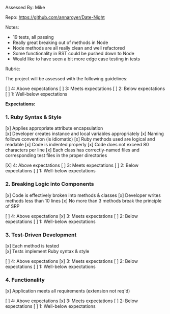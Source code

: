 Assessed By: Mike

Repo: https://github.com/annaroyer/Date-Night

Notes:
* 19 tests, all passing
* Really great breaking out of methods in Node
* Node methods are all really clean and well refactored
* Some functionality in BST could be pushed down to Node
* Would like to have seen a bit more edge case testing in tests


Rubric:

The project will be assessed with the following guidelines:

[ ] 4: Above expectations
[ ] 3: Meets expectations
[ ] 2: Below expectations
[ ] 1: Well-below expectations

**Expectations:**

### 1. Ruby Syntax & Style

[x] Applies appropriate attribute encapsulation  
[x] Developer creates instance and local variables appropriately
[x] Naming follows convention (is idiomatic)
[x] Ruby methods used are logical and readable
[x] Code is indented properly
[x] Code does not exceed 80 characters per line
[x] Each class has correctly-named files and corresponding test files in the proper directories

[X] 4: Above expectations
[ ] 3: Meets expectations
[ ] 2: Below expectations
[ ] 1: Well-below expectations

### 2. Breaking Logic into Components

[x] Code is effectively broken into methods & classes 
[x] Developer writes methods less than 10 lines 
[x] No more than 3 methods break the principle of SRP 

[ ] 4: Above expectations
[x] 3: Meets expectations
[ ] 2: Below expectations
[ ] 1: Well-below expectations

### 3. Test-Driven Development

[x] Each method is tested  
[x] Tests implement Ruby syntax & style   

[ ] 4: Above expectations
[x] 3: Meets expectations
[ ] 2: Below expectations
[ ] 1: Well-below expectations

### 4. Functionality

[x] Application meets all requirements (extension not req'd)

[ ] 4: Above expectations
[x] 3: Meets expectations
[ ] 2: Below expectations
[ ] 1: Well-below expectations


